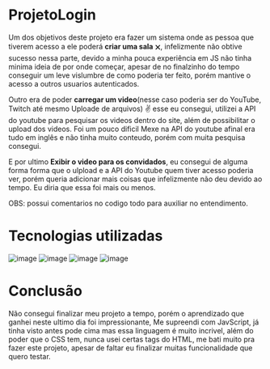 # ProjetoLogin
 Um dos objetivos deste projeto era fazer um sistema onde as pessoa que tiverem acesso a ele poderá **criar uma sala** 🗙, infelizmente não obtive sucesso nessa parte, devido a minha pouca experiência em JS não tinha  minima ideia de por onde começar, apesar de no finalzinho do tempo conseguir um leve vislumbre de como poderia ter feito, porém mantive o acesso a outros usuarios autenticados.

 Outro era de poder **carregar um video**(nesse caso poderia ser do YouTube, Twitch até mesmo Uploade de arquivos) ✌️ esse eu consegui, utilizei a API do youtube para pesquisar os videos dentro do site, além de possibilitar o upload dos videos. Foi um pouco dificil Mexe na API do youtube afinal era tudo em inglês e não tinha muito conteudo, porém com muita pesquisa consegui.

 E por ultimo **Exibir o video para os convidados**, eu consegui de alguma forma forma que o ulpload e a API do Youtube quem tiver acesso poderia ver, porém queria adicionar mais coisas que infelizmente não deu devido ao tempo. Eu diria que essa foi mais ou menos.

 OBS: possui comentarios no codigo todo para auxiliar no entendimento.

 # Tecnologias utilizadas
 ![image](https://img.shields.io/badge/firebase-ffca28?style=for-the-badge&logo=firebase&logoColor=black)
 ![image](https://img.shields.io/badge/JavaScript-323330?style=for-the-badge&logo=javascript&logoColor=F7DF1E)
 ![image](https://img.shields.io/badge/CSS3-1572B6?style=for-the-badge&logo=css3&logoColor=whit)
 ![image](https://img.shields.io/badge/HTML5-E34F26?style=for-the-badge&logo=html5&logoColor=white)

 # Conclusão

 Não consegui finalizar meu projeto a tempo, porém o aprendizado que ganhei neste ultimo dia foi impressionante, Me supreendi com JavScript, já tinha visto antes pode cima mas essa linguagem é muito incrivel, além do poder que o CSS tem, nunca usei certas tags do HTML, me bati muito pra fazer este projeto, apesar de faltar eu finalizar muitas funcionalidade que quero testar.
 